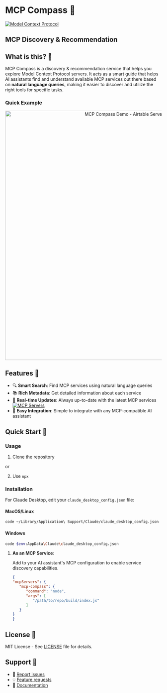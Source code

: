# MCP Compass 🧭

[![Model Context Protocol](https://img.shields.io/badge/Model%20Context%20Protocol-purple)](https://modelcontextprotocol.org)

## MCP Discovery & Recommendation

## What is this? 🤔

MCP Compass is a discovery & recommendation service that helps you explore Model Context Protocol servers. It acts as a smart guide that helps AI assistants find and understand available MCP services out there based on **natural language queries**, making it easier to discover and utilize the right tools for specific tasks.

### Quick Example
<div align="center">
  <img src="assets/demo.png" alt="MCP Compass Demo - Airtable Server Search" width="800"/>
</div>

## Features 🌟

- 🔍 **Smart Search**: Find MCP services using natural language queries
- 📚 **Rich Metadata**: Get detailed information about each service
- 🔄 **Real-time Updates**: Always up-to-date with the latest MCP services [![MCP Servers](https://img.shields.io/badge/MCP-Servers-red?logo=github)](https://github.com/modelcontextprotocol/servers)
- 🤝 **Easy Integration**: Simple to integrate with any MCP-compatible AI assistant

## Quick Start 🚀

### Usage

1. Clone the repository

or 

2. Use `npx`


### Installation

For Claude Desktop, edit your `claude_desktop_config.json` file:

#### MacOS/Linux
``` bash
code ~/Library/Application\ Support/Claude/claude_desktop_config.json
```

#### Windows
``` bash
code $env:AppData\Claude\claude_desktop_config.json
```

1. **As an MCP Service**:

   Add to your AI assistant's MCP configuration to enable service discovery capabilities.


   ``` json
   {
   "mcpServers": {
      "mcp-compass": {
         "command": "node",
         "args": [
            "/path/to/repo/build/index.js"
         ]
      }
   }
   }
   ```



## License 📝

MIT License - See [LICENSE](LICENSE) file for details.

## Support 💬

- 🐛 [Report issues](https://github.com/liuyoshio/mcp-compass/issues)
- 💡 [Feature requests](https://github.com/liuyoshio/mcp-compass/issues)
- 📖 [Documentation](https://github.com/liuyoshio/mcp-compass)

